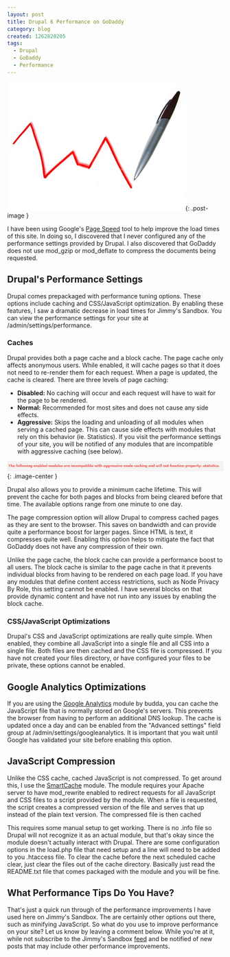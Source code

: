 ```yaml
---
layout: post
title: Drupal 6 Performance on GoDaddy
category: blog
created: 1262820205
tags:
  - Drupal
  - GoDaddy
  - Performance
---
```

![Going down](/assets/images/2010/01/goingdown.jpg){: .post-image }

I have been using Google's
[Page Speed](http://code.google.com/speed/page-speed/) tool to help improve the
load times of this site. In doing so, I discovered that I never configured any
of the performance settings provided by Drupal. I also discovered that GoDaddy
does not use mod_gzip or mod_deflate to compress the documents being requested.

<!--more-->

## Drupal's Performance Settings
Drupal comes prepackaged with performance tuning options. These options include
caching and CSS/JavaScript optimization. By enabling these features, I saw a
dramatic decrease in load times for Jimmy's Sandbox. You can view the
performance settings for your site at /admin/settings/performance.

### Caches
Drupal provides both a page cache and a block cache. The page cache only affects
anonymous users. While enabled, it will cache pages so that it does not need to
re-render them for each request. When a page is updated, the cache is cleared.
There are three levels of page caching:

* **Disabled:** No caching will occur and each request will have to wait for the
page to be rendered.
* **Normal:** Recommended for most sites and does not cause any side effects.
* **Aggressive:** Skips the loading and unloading of all modules when serving a
cached page. This can cause side effects with modules that rely on this behavior
(ie. Statistics). If you visit the performance settings of your site, you will
be notified of any modules that are incompatible with aggressive caching (see
below).

![Aggressive Cache Incompatibilities"](/assets/images/2010/01/aggressive-cache-incompat.png){: .image-center }

Drupal also allows you to provide a minimum cache lifetime. This will prevent
the cache for both pages and blocks from being cleared before that time. The
available options range from one minute to one day.

The page compression option will allow Drupal to compress cached pages as they
are sent to the browser. This saves on bandwidth and can provide quite a
performance boost for larger pages. Since HTML is text, it compresses quite
well. Enabling this option helps to mitigate the fact that GoDaddy does not have
any compression of their own.

Unlike the page cache, the block cache can provide a performance boost to all
users. The block cache is similar to the page cache in that it prevents
individual blocks from having to be rendered on each page load. If you have any
modules that define content access restrictions, such as Node Privacy By Role,
this setting cannot be enabled. I have several blocks on that provide dynamic
content and have not run into any issues by enabling the block cache.

### CSS/JavaScript Optimizations
Drupal's CSS and JavaScript optimizations are really quite simple. When enabled,
they combine all JavaScript into a single file and all CSS into a single file.
Both files are then cached and the CSS file is compressed. If you have not
created your files directory, or have configured your files to be private, these
options cannot be enabled.

## Google Analytics Optimizations
If you are using the
[Google Analytics](http://drupal.org/project/google_analytics) module by budda,
you can cache the JavaScript file that is normally stored on Google's servers.
This prevents the browser from having to perform an additional DNS lookup. The
cache is updated once a day and can be enabled from the "Advanced settings"
field group at /admin/settings/googleanalytics. It is important that you wait
until Google has validated your site before enabling this option.

## JavaScript Compression
Unlike the CSS cache, cached JavaScript is not compressed. To get around this, I
use the [SmartCache](http://drupal.org/project/smartcache) module. The module
requires your Apache server to have mod_rewrite enabled to redirect requests for
all JavaScript and CSS files to a script provided by the module. When a file is
requested, the script creates a compressed version of the file and serves that
up instead of the plain text version. The compressed file is then cached

This requires some manual setup to get working. There is no .info file so Drupal
will not recognize it as an actual module, but that's okay since the module
doesn't actually interact with Drupal. There are some configuration options in
the load.php file that need setup and a line will need to be added to you
.htaccess file. To clear the cache before the next scheduled cache clear, just
clear the files out of the cache directory. Basically just read the README.txt
file that comes packaged with the module and you will be fine.

## What Performance Tips Do You Have?
That's just a quick run through of the performance improvements I have used here
on Jimmy's Sandbox. The are certainly other options out there, such as minifying
JavaScript. So what do you use to improve performance on your site?  Let us know
by leaving a comment below. While you're at it, while not subscribe to the
Jimmy's Sandbox [feed](/blog/feed) and be notified of new posts that may include
other performance improvements.
